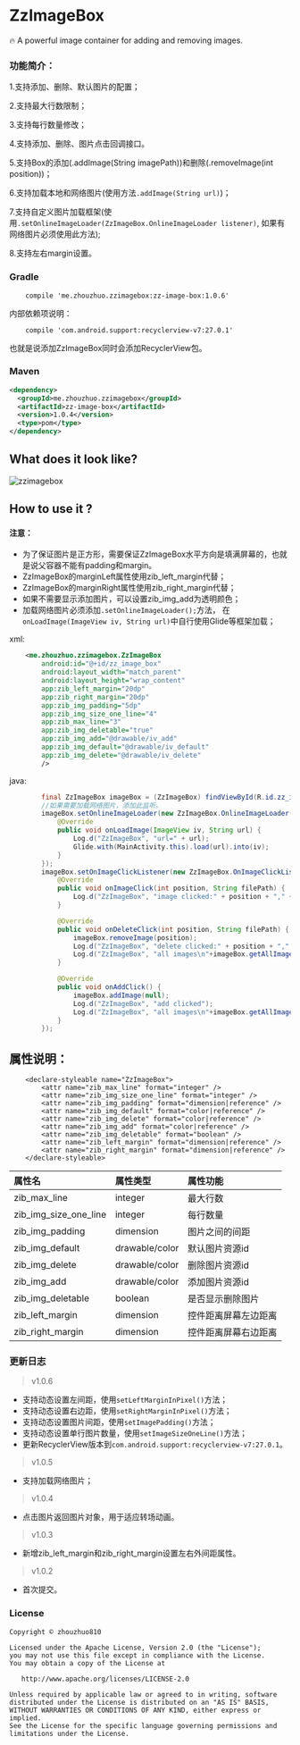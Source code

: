 # ZzImageBox

:fire: A powerful image container for adding and removing images.

### 功能简介：

1.支持添加、删除、默认图片的配置；

2.支持最大行数限制；

3.支持每行数量修改；

4.支持添加、删除、图片点击回调接口。

5.支持Box的添加(.addImage(String imagePath))和删除(.removeImage(int position))；

6.支持加载本地和网络图片(使用方法`.addImage(String url)`)；

7.支持自定义图片加载框架(使用`.setOnlineImageLoader(ZzImageBox.OnlineImageLoader listener)`,
如果有网络图片必须使用此方法);

8.支持左右margin设置。

### Gradle


```
    compile 'me.zhouzhuo.zzimagebox:zz-image-box:1.0.6'
```

内部依赖项说明：
```
    compile 'com.android.support:recyclerview-v7:27.0.1'
```
也就是说添加ZzImageBox同时会添加RecyclerView包。

### Maven

```xml
<dependency>
  <groupId>me.zhouzhuo.zzimagebox</groupId>
  <artifactId>zz-image-box</artifactId>
  <version>1.0.4</version>
  <type>pom</type>
</dependency>
```

## What does it look like?


![zzimagebox](https://github.com/zhouzhuo810/ZzImageBox/blob/master/zz_image_box_demo.gif)



## How to use it ?


#### 注意：
- 为了保证图片是正方形，需要保证ZzImageBox水平方向是填满屏幕的，也就是说父容器不能有padding和margin。
- ZzImageBox的marginLeft属性使用zib_left_margin代替；
- ZzImageBox的marginRight属性使用zib_right_margin代替；
- 如果不需要显示添加图片，可以设置zib_img_add为透明颜色；
- 加载网络图片必须添加`.setOnlineImageLoader();`方法，
在`onLoadImage(ImageView iv, String url)`中自行使用Glide等框架加载；

xml:

```xml
    <me.zhouzhuo.zzimagebox.ZzImageBox
        android:id="@+id/zz_image_box"
        android:layout_width="match_parent"
        android:layout_height="wrap_content"
        app:zib_left_margin="20dp"
        app:zib_right_margin="20dp"
        app:zib_img_padding="5dp"
        app:zib_img_size_one_line="4"
        app:zib_max_line="3"
        app:zib_img_deletable="true"
        app:zib_img_add="@drawable/iv_add"
        app:zib_img_default="@drawable/iv_default"
        app:zib_img_delete="@drawable/iv_delete"
        />
```


java:

```java
        final ZzImageBox imageBox = (ZzImageBox) findViewById(R.id.zz_image_box);
        //如果需要加载网络图片，添加此监听。
        imageBox.setOnlineImageLoader(new ZzImageBox.OnlineImageLoader() {
            @Override
            public void onLoadImage(ImageView iv, String url) {
                Log.d("ZzImageBox", "url=" + url);
                Glide.with(MainActivity.this).load(url).into(iv);
            }
        });
        imageBox.setOnImageClickListener(new ZzImageBox.OnImageClickListener() {
            @Override
            public void onImageClick(int position, String filePath) {
                Log.d("ZzImageBox", "image clicked:" + position + "," + filePath);
            }

            @Override
            public void onDeleteClick(int position, String filePath) {
                imageBox.removeImage(position);
                Log.d("ZzImageBox", "delete clicked:" + position + "," + filePath);
                Log.d("ZzImageBox", "all images\n"+imageBox.getAllImages().toString());
            }

            @Override
            public void onAddClick() {
                imageBox.addImage(null);
                Log.d("ZzImageBox", "add clicked");
                Log.d("ZzImageBox", "all images\n"+imageBox.getAllImages().toString());
            }
        });

```

## 属性说明：


```
    <declare-styleable name="ZzImageBox">
        <attr name="zib_max_line" format="integer" />
        <attr name="zib_img_size_one_line" format="integer" />
        <attr name="zib_img_padding" format="dimension|reference" />
        <attr name="zib_img_default" format="color|reference" />
        <attr name="zib_img_delete" format="color|reference" />
        <attr name="zib_img_add" format="color|reference" />
        <attr name="zib_img_deletable" format="boolean" />
        <attr name="zib_left_margin" format="dimension|reference" />
        <attr name="zib_right_margin" format="dimension|reference" />
    </declare-styleable>
```


| 属性名| 属性类型 | 属性功能 |
|:--------- |:-------------|:-----|
| zib_max_line | integer | 最大行数 |
| zib_img_size_one_line | integer | 每行数量 |
| zib_img_padding| dimension | 图片之间的间距 |
| zib_img_default | drawable/color | 默认图片资源id |
| zib_img_delete |drawable/color | 删除图片资源id |
| zib_img_add | drawable/color | 添加图片资源id |
| zib_img_deletable |boolean | 是否显示删除图片 |
| zib_left_margin| dimension | 控件距离屏幕左边距离 |
| zib_right_margin| dimension | 控件距离屏幕右边距离 |


### 更新日志

> v1.0.6

- 支持动态设置左间距，使用`setLeftMarginInPixel()`方法；
- 支持动态设置右边距，使用`setRightMarginInPixel()`方法；
- 支持动态设置图片间距，使用`setImagePadding()`方法；
- 支持动态设置单行图片数量，使用`setImageSizeOneLine()`方法；
- 更新RecyclerView版本到`com.android.support:recyclerview-v7:27.0.1`。

> v1.0.5

- 支持加载网络图片；

> v1.0.4

- 点击图片返回图片对象，用于适应转场动画。

> v1.0.3

- 新增zib_left_margin和zib_right_margin设置左右外间距属性。

> v1.0.2

- 首次提交。

### License

```
Copyright © zhouzhuo810

Licensed under the Apache License, Version 2.0 (the "License");
you may not use this file except in compliance with the License.
You may obtain a copy of the License at

   http://www.apache.org/licenses/LICENSE-2.0

Unless required by applicable law or agreed to in writing, software
distributed under the License is distributed on an "AS IS" BASIS,
WITHOUT WARRANTIES OR CONDITIONS OF ANY KIND, either express or implied.
See the License for the specific language governing permissions and
limitations under the License.
```